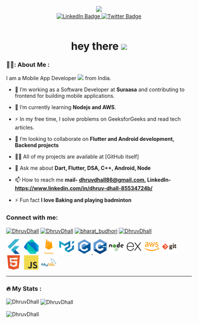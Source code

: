<div id="header" align="center">
  <img src="https://media.giphy.com/media/M9gbBd9nbDrOTu1Mqx/giphy.gif" width="100"/>
  <div id="badges">
  <a href="https://www.linkedin.com/in/dhruv-dhall-85534724b/">
    <img src="https://img.shields.io/badge/LinkedIn-blue?style=for-the-badge&logo=linkedin&logoColor=white" alt="LinkedIn Badge"/>
  </a>
  <a href="https://x.com/dhruv_dhall1312">
    <img src="https://img.shields.io/badge/Twitter-blue?style=for-the-badge&logo=twitter&logoColor=white" alt="Twitter Badge"/>
  </a>
</div>
  <img src="https://komarev.com/ghpvc/?username=Dhruv-1312&style=flat-square&color=blue" alt=""/>
  <h1>
  hey there
  <img src="https://media.giphy.com/media/hvRJCLFzcasrR4ia7z/giphy.gif" width="30px"/>
</h1>
</div>
</div>

### 👨‍💻: About Me :
I am a Mobile App Developer <img src="https://media.giphy.com/media/WUlplcMpOCEmTGBtBW/giphy.gif" width="30"> from India.
- :telescope: I’m working as a Software Developer at **Suraasa** and contributing to frontend for building mobile applications.

- :seedling: I’m currently learning **Nodejs and AWS**.

- :zap: In my free time, I solve problems on GeeksforGeeks and read tech articles.

- 👯 I’m looking to collaborate on **Flutter and Android development, Backend projects**

- 👨‍💻 All of my projects are available at [GitHub itself]

- 💬 Ask me about **Dart, Flutter, DSA, C++, Android, Node**

- 📫 How to reach me **mail- dhruvdhall86@gmail.com, LinkedIn- https://www.linkedin.com/in/dhruv-dhall-85534724b/**

- ⚡ Fun fact **I love Baking and playing badminton**

<h3 align="left">Connect with me:</h3>
<p align="left">
<a href="https://x.com/dhruv_dhall1312" target="blank"><img align="center" src="https://raw.githubusercontent.com/rahuldkjain/github-profile-readme-generator/master/src/images/icons/Social/twitter.svg" alt="DhruvDhall" height="30" width="40" /></a>
<a href="https://www.linkedin.com/in/dhruv-dhall-85534724b/" target="blank"><img align="center" src="https://raw.githubusercontent.com/rahuldkjain/github-profile-readme-generator/master/src/images/icons/Social/linked-in-alt.svg" alt="DhruvDhall" height="30" width="40" /></a>
<a href="-" target="blank"><img align="center" src="https://raw.githubusercontent.com/rahuldkjain/github-profile-readme-generator/master/src/images/icons/Social/instagram.svg" alt="bharat_budhori" height="30" width="40" /></a>
<a href="[https://www.leetcode.com/bharat_budhori](https://leetcode.com/u/Dhruv1312/)" target="blank"><img align="center" src="https://raw.githubusercontent.com/rahuldkjain/github-profile-readme-generator/master/src/images/icons/Social/leet-code.svg" alt="DhruvDhall" height="30" width="40" /></a>
</p>
<div>
  <img src="https://github.com/devicons/devicon/blob/master/icons/flutter/flutter-original.svg" title="Flutter" alt="Flutter" width="40" height="40"/>&nbsp;
  <img src="https://github.com/devicons/devicon/blob/master/icons/dart/dart-original.svg" title="Dart" alt="Dart" width="40" height="40"/>&nbsp;
  <img src="https://github.com/devicons/devicon/blob/master/icons/firebase/firebase-plain-wordmark.svg" title="Firebase" alt="Firebase" width="40" height="40"/>&nbsp;
  <img src="https://github.com/devicons/devicon/blob/master/icons/materialui/materialui-original.svg" title="Material UI" alt="Material UI" width="40" height="40"/>&nbsp;
   <a href="https://www.cprogramming.com/" target="_blank" rel="noreferrer"> <img src="https://raw.githubusercontent.com/devicons/devicon/master/icons/c/c-original.svg" alt="c" width="40" height="40"/> </a> <a href="https://www.w3schools.com/cpp/" target="_blank" rel="noreferrer"> <img src="https://raw.githubusercontent.com/devicons/devicon/master/icons/cplusplus/cplusplus-original.svg" alt="cplusplus" width="40" height="40"/></a>
  <img src="https://github.com/devicons/devicon/blob/master/icons/nodejs/nodejs-original-wordmark.svg" title="NodeJS" alt="NodeJS" width="40" height="40"/>&nbsp;
  <img src="https://github.com/devicons/devicon/blob/master/icons/express/express-original.svg" title="EXJS" alt="EXJS" width="40" height="40"/>&nbsp;
  <img src="https://github.com/devicons/devicon/blob/master/icons/amazonwebservices/amazonwebservices-plain-wordmark.svg" title="AWS" alt="AWS" width="40" height="40"/>&nbsp;
  <img src="https://github.com/devicons/devicon/blob/master/icons/git/git-original-wordmark.svg" title="Git" **alt="Git" width="40" height="40"/>
  <img src="https://github.com/devicons/devicon/blob/master/icons/html5/html5-original.svg" title="HTML5" alt="HTML" width="40" height="40"/>&nbsp;
  <img src="https://github.com/devicons/devicon/blob/master/icons/javascript/javascript-original.svg" title="JavaScript" alt="JavaScript" width="40" height="40"/>&nbsp;
  <img src="https://github.com/devicons/devicon/blob/master/icons/mysql/mysql-original-wordmark.svg" title="MySQL"  alt="MySQL" width="40" height="40"/>&nbsp;
</div>

---

### :fire: My Stats :
<p><img align="left" src="https://github-readme-stats.vercel.app/api/top-langs?username=Dhruv-1312&show_icons=true&locale=en&layout=compact" alt="DhruvDhall" /></p>

<p>&nbsp;<img align="center" src="https://github-readme-stats.vercel.app/api?username=Dhruv-1312&show_icons=true&locale=en" alt="DhruvDhall" /></p>

<p><img align="center" src="https://github-readme-streak-stats.herokuapp.com/?user=Dhruv-1312&" alt="DhruvDhall" /></p>
